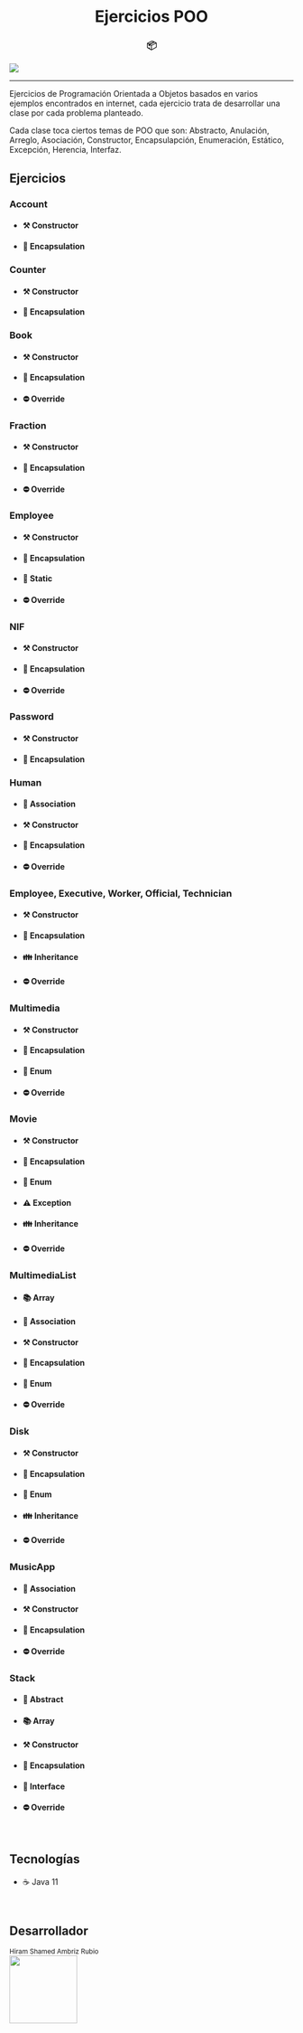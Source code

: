<h1 align="center">Ejercicios POO</h1>
<h3 align="center">📦</h3>
<p>
 <img src="https://img.shields.io/badge/STATUS-DESARROLLO-yellow">
</p>

<hr>

<p>
    Ejercicios de Programación Orientada a Objetos basados en varios
    ejemplos encontrados en internet, cada ejercicio trata de desarrollar
    una clase por cada problema planteado.
</p>
<p>
    Cada clase toca ciertos temas de POO que son: Abstracto, Anulación,
    Arreglo, Asociación, Constructor, Encapsulapción, Enumeración,
    Estático, Excepción, Herencia, Interfaz.
</p>

<h2>Ejercicios</h2>

<h3>Account</h3>
<ul>
    <li><h4>⚒️ Constructor</h4></li>
    <li><h4>💊 Encapsulation</h4></li>
</ul>

<h3>Counter</h3>
<ul>
    <li><h4>⚒️ Constructor</h4></li>
    <li><h4>💊 Encapsulation</h4></li>
</ul>

<h3>Book</h3>
<ul>
    <li><h4>⚒️ Constructor</h4></li>
    <li><h4>💊 Encapsulation</h4></li>
    <li><h4>⛔ Override</h4></li>
</ul>

<h3>Fraction</h3>
<ul>
    <li><h4>⚒️ Constructor</h4></li>
    <li><h4>💊 Encapsulation</h4></li>
    <li><h4>⛔ Override</h4></li>
</ul>

<h3>Employee</h3>
<ul>
    <li><h4>⚒️ Constructor</h4></li>
    <li><h4>💊 Encapsulation</h4></li>
    <li><h4>🛑 Static</h4></li>
    <li><h4>⛔ Override</h4></li>
</ul>

<h3>NIF</h3>
<ul>
    <li><h4>⚒️ Constructor</h4></li>
    <li><h4>💊 Encapsulation</h4></li>
    <li><h4>⛔ Override</h4></li>
</ul>

<h3>Password</h3>
<ul>
    <li><h4>⚒️ Constructor</h4></li>
    <li><h4>💊 Encapsulation</h4></li>
</ul>

<h3>Human</h3>
<ul>
    <li><h4>🤝 Association</h4></li>
    <li><h4>⚒️ Constructor</h4></li>
    <li><h4>💊 Encapsulation</h4></li>
    <li><h4>⛔ Override</h4></li>
</ul>

<h3>Employee, Executive, Worker, Official, Technician</h3>
<ul>
    <li><h4>⚒️ Constructor</h4></li>
    <li><h4>💊 Encapsulation</h4></li>
    <li><h4>👪 Inheritance</h4></li>
    <li><h4>⛔ Override</h4></li>
</ul>

<h3>Multimedia</h3>
<ul>
    <li><h4>⚒️ Constructor</h4></li>
    <li><h4>💊 Encapsulation</h4></li>
    <li><h4>🧮 Enum</h4></li>
    <li><h4>⛔ Override</h4></li>
</ul>

<h3>Movie</h3>
<ul>
    <li><h4>⚒️ Constructor</h4></li>
    <li><h4>💊 Encapsulation</h4></li>
    <li><h4>🧮 Enum</h4></li>
    <li><h4>⚠ Exception</h4></li>
    <li><h4>👪 Inheritance</h4></li>
    <li><h4>⛔ Override</h4></li>
</ul>

<h3>MultimediaList</h3>
<ul>
    <li><h4>📚 Array</h4></li>
    <li><h4>🤝 Association</h4></li>
    <li><h4>⚒️ Constructor</h4></li>
    <li><h4>💊 Encapsulation</h4></li>
    <li><h4>🧮 Enum</h4></li>
    <li><h4>⛔ Override</h4></li>
</ul>

<h3>Disk</h3>
<ul>
    <li><h4>⚒️ Constructor</h4></li>
    <li><h4>💊 Encapsulation</h4></li>
    <li><h4>🧮 Enum</h4></li>
    <li><h4>👪 Inheritance</h4></li>
    <li><h4>⛔ Override</h4></li>
</ul>

<h3>MusicApp</h3>
<ul>
    <li><h4>🤝 Association</h4></li>
    <li><h4>⚒️ Constructor</h4></li>
    <li><h4>💊 Encapsulation</h4></li>
    <li><h4>⛔ Override</h4></li>
</ul>

<h3>Stack</h3>
<ul>
    <li><h4>🔳 Abstract</h4></li>
    <li><h4>📚 Array</h4></li>
    <li><h4>⚒️ Constructor</h4></li>
    <li><h4>💊 Encapsulation</h4></li>
    <li><h4>📜 Interface</h4></li>
    <li><h4>⛔ Override</h4></li>
</ul>

<br>

<h2>Tecnologías</h2>
<ul>
    <li>☕ Java 11</li>
</ul>

<br>

<h2>Desarrollador</h2>
<sub>Hiram Shamed Ambriz Rubio</sub>
<br>

<img src="https://avatars.githubusercontent.com/u/121737918?s=400&u=b92f19f1bbc3e5ee7310fd2b25db2a86b4bd3c2b&v=4" width=120>

<br>